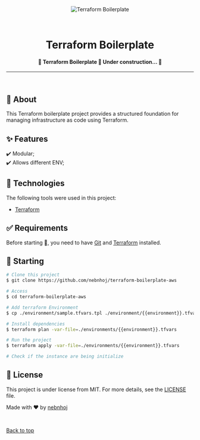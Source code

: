 <div align="center" id="top"> 
  <img src="./.github/app.gif" alt="Terraform Boilerplate" />

  &#xa0;

  <!-- <a href="https://bciinfra.netlify.app">Demo</a> -->
</div>

<h1 align="center">Terraform Boilerplate</h1>

<!-- Status -->

<h4 align="center"> 
	🚧  Terraform Boilerplate 🚀 Under construction...  🚧
</h4> 
<hr>
<br>

## :dart: About ##

This Terraform boilerplate project provides a structured foundation for managing infrastructure as code using Terraform. 

## :sparkles: Features ##

:heavy_check_mark: Modular;\
:heavy_check_mark: Allows different ENV;

## :rocket: Technologies ##

The following tools were used in this project:

- [Terraform](https://expo.io/)

## :white_check_mark: Requirements ##

Before starting :checkered_flag:, you need to have [Git](https://git-scm.com) and [Terraform](https://developer.hashicorp.com/terraform?product_intent=terraform) installed.

## :checkered_flag: Starting ##

```bash
# Clone this project
$ git clone https://github.com/nebnhoj/terraform-boilerplate-aws

# Access
$ cd terraform-boilerplate-aws

# Add terraform Environment
$ cp ./environment/sample.tfvars.tpl ./environment/{{environment}}.tfvars

# Install dependencies
$ terraform plan -var-file=./environments/{{environment}}.tfvars

# Run the project
$ terraform apply -var-file=./environments/{{environment}}.tfvars

# Check if the instance are being initialize
```

## :memo: License ##

This project is under license from MIT. For more details, see the [LICENSE](LICENSE.md) file.


Made with :heart: by <a href="https://github.com/nebnhoj" target="_blank">nebnhoj</a>

&#xa0;

<a href="#top">Back to top</a>
